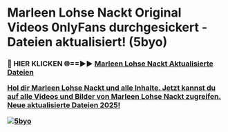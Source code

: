 # Marleen Lohse Nackt Original Videos 0nlyFans durchgesickert - Dateien aktualisiert! (5byo)

<h3>🔴 HIER KLICKEN 🌐==►► <a href="https://tinyurl.com/h6vf6nb8" rel="nofollow">Marleen Lohse Nackt Aktualisierte Dateien

Hol dir Marleen Lohse Nackt und alle Inhalte. Jetzt kannst du auf alle Videos und Bilder von Marleen Lohse Nackt zugreifen. Neue aktualisierte Dateien 2025!

[![5byo](https://i.imgur.com/sD4kR3V.gif)](https://tinyurl.com/h6vf6nb8)
